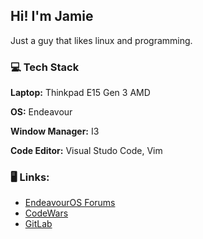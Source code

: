 ## Hi! I'm Jamie

Just a guy that likes linux and programming.

### :computer: **Tech Stack**

**Laptop:** Thinkpad E15 Gen 3 AMD

**OS:** Endeavour

**Window Manager:** I3

**Code Editor:** Visual Studo Code, Vim



### :desktop_computer: **Links:**
- [EndeavourOS Forums](https://forum.endeavouros.com/u/xross/summary)
- [CodeWars](https://www.codewars.com/users/JamieBurridge/stats)
- [GitLab](https://gitlab.com/JamieBurridge)



<!--
**JamieBurridge/JamieBurridge** is a ✨ _special_ ✨ repository because its `README.md` (this file) appears on your GitHub profile.

Here are some ideas to get you started:

- 🔭 I’m currently working on ...
- 🌱 I’m currently learning ...
- 👯 I’m looking to collaborate on ...
- 🤔 I’m looking for help with ...
- 💬 Ask me about ...
- 📫 How to reach me: ...
- 😄 Pronouns: ...
- ⚡ Fun fact: ...
-->
